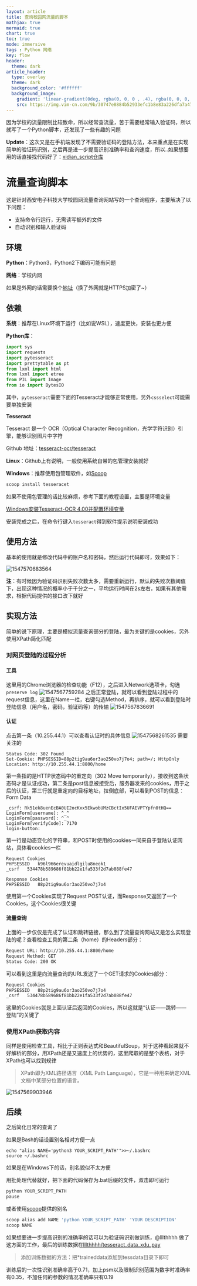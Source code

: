 ```yaml
---
layout: article
title: 查询校园网流量的脚本
mathjax: true
mermaid: true
chart: true
toc: true
mode: immersive
tags : Python 网络
key: flow
header:
  theme: dark
article_header:
  type: overlay
  theme: dark
  background_color: '#ffffff'
  background_image:
    gradient: 'linear-gradient(0deg, rgba(0, 0, 0 , .4), rgba(0, 0, 0, .4))'
    src: https://img.vim-cn.com/9b/30747e8884b52933efc1b8e83a226dfa7a4744.jpg
---
```

因为学校的流量限制比较致命，所以经常查流量，苦于需要经常输入验证码，所以就写了一个Python脚本，还发现了一些有趣的问题
<!--more-->

**Update**：这次又是在手机端发现了不需要验证码的登陆方法，本来重点是在实现简单的验证码识别，之后再是进一步提高识别准确率和查询速度，所以..如果想要用的话直接找代码好了：[xidian_script仓库](https://github.com/lwz322/xidian_script)

# 流量查询脚本

这是针对西安电子科技大学校园网流量查询网站写的一个查询程序，主要解决了以下问题：
- 支持命令行运行，无需读写额外的文件
- 自动识别和输入验证码

## 环境
**Python**：Python3，Python2下编码可能有问题

**网络**：学校内网

如果是外网的话需要换个[地址](https://zfw.xidian.edu.cn/)（换了外网就是HTTPS加密了~）

## 依赖

**系统**：推荐在Linux环境下运行（比如说WSL），速度更快，安装也更方便

**Python库**：
```python
import sys
import requests
import pytesseract
import prettytable as pt
from lxml import html
from lxml import etree
from PIL import Image
from io import BytesIO
```
其中，```pytesseract```需要下面的Tesseract才能够正常使用，另外```cssselect```可能需要单独安装

**Tesseract**

Tesseract 是一个 OCR（Optical Character Recognition，光学字符识别）引擎，能够识别图片中字符

Github 地址：[tesseract-ocr/tesseract](https://github.com/tesseract-ocr/tesseract)

**Linux**：Github上有说明，一般使用系统自带的包管理安装就好

**Windows**：推荐使用包管理软件，如[Scoop](https://lwz322.github.io/2019/09/05/Scoop.html)

```powershell
scoop install tesseracet
```

如果不使用包管理的话比较麻烦，参考下面的教程设置，主要是环境变量

[Windows安装Tesseract-OCR 4.00并配置环境变量](https://segmentfault.com/a/1190000014086067)

安装完成之后，在命令行键入```tesseract```得到软件提示说明安装成功

## 使用方法

基本的使用就是修改代码中的账户名和密码，然后运行代码即可，效果如下：

![1547570683564](https://img.vim-cn.com/d8/d9116a48cbceb5a05f275ac70a604dc6ad8844.png)

**注**：有时候因为验证码识别失败次数太多，需要重新运行，默认的失败次数阈值下，出现这种情况的概率小于千分之一，平均运行时间在2s左右，如果有其他需求，根据代码提供的接口改下就好

## 实现方法

简单的说下原理，主要是模拟流量查询部分的登陆，最为关键的是cookies，另外使用XPath简化匹配

### 对网页登陆的过程分析

#### 工具
这里用的Chrome浏览器的检查功能（F12），之后进入Network选项卡，勾选``preserve log``
![1547567759284](https://img.vim-cn.com/59/a1d5a1eb7e947724e0b5ad4dec3b6547646393.png)
之后正常登陆，就可以看到登陆过程中的request信息，这里在Name一栏，右键勾选Method，再排序，就可以看到登陆时登陆信息（用户名，密码，验证码等）的传输
![1547567836691](https://img.vim-cn.com/b0/f9d652809691fb2c3c5e5b820477aa57a797af.png)

#### 认证

点击第一条（10.255.44.1）可以查看认证时的具体信息
![1547568261535](https://img.vim-cn.com/17/3b592030b26d22534690f7ee4adc6b4f01bc4a.png)
需要关注的
```
Status Code: 302 Found
Set-Cookie: PHPSESSID=88p2tig9au6or3ao250vo7j7o4; path=/; HttpOnly
Location: http://10.255.44.1:8800/home
```
第一条指的是HTTP状态码中的重定向（302 Move temporarily），接收到这条状态码才是认证成功，第二条是post信息被接受后，服务器发来的cookies，用于之后的认证，第三行就是重定向的目标地址，拉倒底部，可以看到POST的信息：Form Data
```
_csrf: Rk51ek8uenEcBA0UI2ocKxx5EkwobUMzCBctIx5UFAEVPTYpfn0tHQ==
LoginForm[username]: ^_^
LoginForm[password]: ^_^
LoginForm[verifyCode]: 7170
login-button:
```
第一行是动态变化的字符串，和POST时使用的cookies一同来自于登陆认证网站，具体看cookies一栏
```
Request Cookies							
PHPSESSID	k96l966erevuaidlgilu8neok1
_csrf	534478b589686f81bb22e1fa533f2d7ab088fe47

Response Cookies				
PHPSESSID	88p2tig9au6or3ao250vo7j7o4
```
使用第一个Cookies实现了Request POST认证，而Response又返回了一个Cookies，这个Cookies很关键

#### 流量查询

上面的一步仅仅是完成了认证和跳转链接，那么到了流量查询网站又是怎么实现登陆的呢？查看检查工具的第二条（home）的Headers部分：
```html
Request URL: http://10.255.44.1:8800/home
Request Method: GET
Status Code: 200 OK
```
可以看到这里是向流量查询的URL发送了一个GET请求的Cookies部分：
```html
Request Cookies						
PHPSESSID	88p2tig9au6or3ao250vo7j7o4		
_csrf	534478b589686f81bb22e1fa533f2d7ab088fe47				
```
这里的Cookies就是上面认证后返回的Cookies，所以这就是“认证——跳转——登陆”的关键了

### 使用XPath获取内容
同样是使用检查工具，相比于正则表达式和BeautifulSoup，对于这种看起来就不好解析的部分，用XPath还是又速度上的优势的，这里爬取的是整个表格，对于XPath也可以找到规律
> XPath即为XML路径语言（XML Path Language），它是一种用来确定XML文档中某部分位置的语言。

![1547569903946](https://img.vim-cn.com/95/01fe0b266425b36d96035c69a251ccdeb689d0.png)


## 后续
之后简化日常的查询了

如果是Bash的话设置别名相对方便一点
```shell
echo "alias NAME='python3 YOUR_SCRIPT_PATH'">>~/.bashrc
source ~/.bashrc
```

如果是在Windows下的话，别名貌似不太方便

用批处理代替就好，把下面的代码保存为.bat后缀的文件，双击即可运行
```powershell
python YOUR_SCRIPT_PATH
pause
```

或者使用[scoop](https://lwz322.github.io/2019/09/05/Scoop.html)提供的别名
```powershell
scoop alias add NAME 'python YOUR_SCRIPT_PATH' 'YOUR DESCRIPTION'
scoop NAME
```

如果想要进一步提高识别的准确率的话可以为验证码识别做训练，@lllthhhh 做了这方面的工作，最后的训练数据在[lllthhhh/tesseract_data_xdu_pay](https://github.com/lllthhhh/tesseract_data_xdu_pay)

>添加训练数据的方法：把*traineddata添加到tessdata目录下即可

训练后的一次性识别准确率高于0.71，加上psm以及限制识别范围为数字时准确率有0.35，不加任何的参数的情况准确率只有0.19